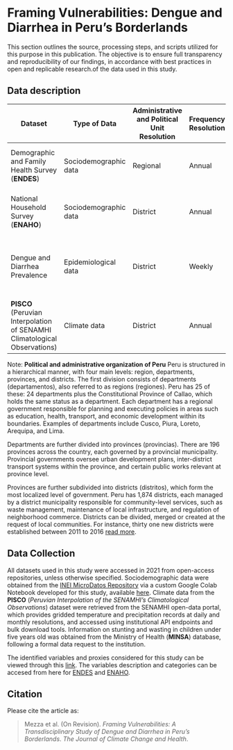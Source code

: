 # Framing Vulnerabilities: Dengue and Diarrhea in Peru’s Borderlands

This section outlines the source, processing steps, and scripts utilized for this purpose in this publication. The objective is to ensure full transparency and reproducibility of our findings, in accordance with best practices in open and replicable research.of the data used in this study. 

## Data description 

| Dataset                                                   | Type of Data          | Administrative and Political Unit Resolution | Frequency Resolution | Source                                                                 |
|-----------------------------------------------------------|-----------------------|-------------|----------|------------------------------------------------------------------------|
| Demographic and Family Health Survey (**ENDES**)          | Sociodemographic data | Regional    | Annual   | National Institute of Statistics and Informatics (**INEI**)           |
| National Household Survey (**ENAHO**)                     | Sociodemographic data | District    | Annual   | National Institute of Statistics and Informatics (**INEI**)           |
| Dengue and Diarrhea Prevalence                            | Epidemiological data  | District    | Weekly   | CDC Peru (*Centro Nacional de Epidemiología, Prevención y Control de Enfermedades*) |
| **PISCO** (Peruvian Interpolation of SENAMHI Climatological Observations) | Climate data         | District    | Annual   | SENAMHI (*Servicio Nacional de Meteorología e Hidrología del Perú*)   |

Note:
**Political and administrative organization of Peru**
Peru is structured in a hierarchical manner, with four main levels: region, departments, provinces, and districts. The first division consists of departments (departamentos), also referred to as regions (regiones). Peru has 25 of these: 24 departments plus the Constitutional Province of Callao, which holds the same status as a department. Each department has a regional government responsible for planning and executing policies in areas such as education, health, transport, and economic development within its boundaries. Examples of departments include Cusco, Piura, Loreto, Arequipa, and Lima.

Departments are further divided into provinces (provincias). There are 196 provinces across the country, each governed by a provincial municipality. Provincial governments oversee urban development plans, inter-district transport systems within the province, and certain public works relevant at province level. 

Provinces are further subdivided into districts (distritos), which form the most localized level of government. Peru has 1,874 districts, each managed by a district municipality responsible for community-level services, such as waste management, maintenance of local infrastructure, and regulation of neighborhood commerce. Districts can be divided, merged or created at the request of local communities. For instance, thirty one new districts were established between 2011 to 2016 [read more](https://elcomercio.pe/lima/cinco-anos-gobierno-creo-31-distritos-nuevos-peru-225670-noticia/?utm_source=chatgpt.com).

## Data Collection
All datasets used in this study were accessed in 2021 from open-access repositories, unless otherwise specified. Sociodemographic data were obtained from the [INEI MicroDatos Repository](https://proyectos.inei.gob.pe/microdatos) via a custom Google Colab Notebook developed for this study, available [here](https://colab.research.google.com/drive/1X1AGu06S61092Y90uFJC4ArW3Mvn071i?usp=sharing). Climate data from the **PISCO** (*Peruvian Interpolation of the SENAMHI’s Climatological Observations*) dataset were retrieved from the SENAMHI open-data portal, which provides gridded temperature and precipitation records at daily and monthly resolutions, and accessed using institutional API endpoints and bulk download tools. Information on stunting and wasting in children under five years old was obtained from the Ministry of Health (**MINSA**) database, following a formal data request to the institution. 

The identified variables and proxies considered for this study can be viewed through this [link](https://docs.google.com/spreadsheets/d/1h9EnR72b8I48pa2mhEX5wDcjHpuqQQxWQFFmL2wT_J0/edit?usp=sharing). The variables description and categories can be accesed from here for [ENDES](https://docs.google.com/document/d/1MB_suXczwcUKi7hkw6l9prexk26d2bwxsQW3vDDEKeY/edit?usp=sharing) and [ENAHO](https://docs.google.com/document/d/1gsXUrWJSlVAUlbM3z08nIdO9zUIN9k-VvvCmYaBJwfw/edit?usp=sharing).

## Citation

Please cite the article as:
> Mezza et al. (On Revision). *Framing Vulnerabilities: A Transdisciplinary Study of Dengue and Diarrhea in Peru’s Borderlands*. _The Journal of Climate Change and Health_.


